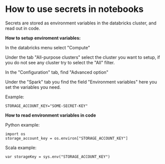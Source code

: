 # How to use secrets in notebooks

Secrets are stored as environment variables in the databricks cluster, and read out in code.

**How to setup enviroment variables:**

In the databricks menu select "Compute"

Under the tab "All-purpose clusters" select the cluster you want to setup, if you do not see any cluster try to select the "All" filter.

In the "Configuration" tab, find "Advanced option"

Under the "Spark" tab you find the field "Environment variables" here you set the variables you need.

Example:
```
STORAGE_ACCOUNT_KEY="SOME-SECRET-KEY"
```

**How to read environment variables in code**

Python example:
```
import os
storage_account_key = os.environ["STORAGE_ACCOUNT_KEY"]
```

Scala example:
```
var storageKey = sys.env("STORAGE_ACCOUNT_KEY")
```